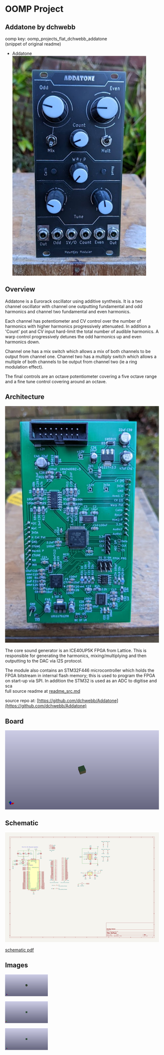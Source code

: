 # OOMP Project  
## Addatone  by dchwebb  
  
oomp key: oomp_projects_flat_dchwebb_addatone  
(snippet of original readme)  
  
- Addatone  
![Image](https://github.com/dchwebb/Addatone/raw/master/pictures/addatone_front.png "icon")  
  
Overview  
--------  
  
Addatone is a Eurorack oscillator using additive synthesis. It is a two channel oscillator with channel one outputting fundamental and odd harmonics and channel two fundamental and even harmonics.  
  
Each channel has potentiometer and CV control over the number of harmonics with higher harmonics progressively attenuated. In addition a 'Count' pot and CV input hard-limit the total number of audible harmonics. A warp control progressively detunes the odd harmonics up and even harmonics down.  
  
Channel one has a mix switch which allows a mix of both channels to be output from channel one. Channel two has a multiply switch which allows a multiple of both channels to be output from channel two (ie a ring modulation effect).  
  
The final controls are an octave potentiometer covering a five octave range and a fine tune control covering around an octave.  
  
Architecture  
------------  
  
![Image](https://github.com/dchwebb/Addatone/raw/master/pictures/addatone_back.png "icon")  
  
The core sound generator is an ICE40UP5K FPGA from Lattice. This is responsible for generating the harmonics, mixing/multiplying and then outputting to the DAC via I2S protocol.  
  
The module also contains an STM32F446 microcontroller which holds the FPGA bitstream in internal flash memory; this is used to program the FPGA on start-up via SPI. In addition the STM32 is used as an ADC to digitise and sca  
  full source readme at [readme_src.md](readme_src.md)  
  
source repo at: [https://github.com/dchwebb/Addatone](https://github.com/dchwebb/Addatone)  
## Board  
  
[![working_3d.png](working_3d_600.png)](working_3d.png)  
## Schematic  
  
[![working_schematic.png](working_schematic_600.png)](working_schematic.png)  
  
[schematic pdf](working_schematic.pdf)  
## Images  
  
[![working_3d.png](working_3d_140.png)](working_3d.png)  
  
[![working_3d_back.png](working_3d_back_140.png)](working_3d_back.png)  
  
[![working_3d_front.png](working_3d_front_140.png)](working_3d_front.png)  
